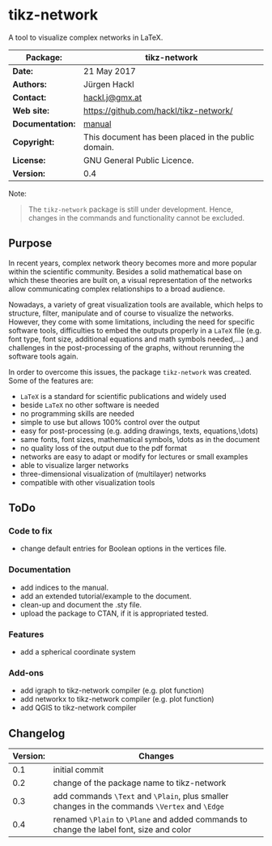# tikz-network
A tool to visualize complex networks in LaTeX.

| Package:           | tikz-network |
| ------------------ | ----------- |
| **Date:**          | 21 May 2017 |
| **Authors:**       | Jürgen Hackl |
| **Contact:**       | hackl.j@gmx.at |
| **Web site:**      | https://github.com/hackl/tikz-network/ |
| **Documentation:** | [manual](https://github.com/hackl/tikz-network/blob/master/manual.pdf) |
| **Copyright:**     | This document has been placed in the public domain. |
| **License:**       | GNU General Public Licence. |
| **Version:**       | 0.4 |

Note:

> The `tikz-network` package is still under development. Hence, changes in the commands and functionality cannot be excluded.


## Purpose

In recent years, complex network theory becomes more and more popular within the scientific community. Besides a solid mathematical base on which these theories are built on, a visual representation of the networks allow communicating complex relationships to a broad audience.

Nowadays, a variety of great visualization tools are available, which helps to structure, filter, manipulate and of course to visualize the networks. However, they come with some limitations, including the need for specific software tools, difficulties to embed the outputs properly in a `LaTeX` file (e.g. font type, font size, additional equations and math symbols needed,...) and challenges in the post-processing of the graphs, without rerunning the software tools again.

In order to overcome this issues, the package `tikz-network` was created. Some of the features are:

- `LaTeX` is a standard for scientific publications and widely used
- beside `LaTeX` no other software is needed
- no programming skills are needed
- simple to use but allows 100% control over the output
- easy for post-processing (e.g. adding drawings, texts, equations,\dots)
- same fonts, font sizes, mathematical symbols, \dots as in the document
- no quality loss of the output due to the pdf format
- networks are easy to adapt or modify for lectures or small examples
- able to visualize larger networks
- three-dimensional visualization of (multilayer) networks
- compatible with other visualization tools

## ToDo

### Code to fix
- change default entries for Boolean options in the vertices file.

### Documentation
- add indices to the manual.
- add an extended tutorial/example to the document.
- clean-up and document the .sty file.
- upload the package to CTAN, if it is appropriated tested.


### Features
- add a spherical coordinate system

### Add-ons
- add igraph to tikz-network compiler (e.g. plot function)
- add networkx to tikz-network compiler (e.g. plot function)
- add QGIS to tikz-network compiler


## Changelog
| Version:           | Changes |
| ------------------ | ----------- |
| 0.1                | initial commit |
| 0.2                | change of the package name to tikz-network |
| 0.3                | add commands `\Text` and `\Plain`, plus smaller changes in the commands `\Vertex` and `\Edge`|
| 0.4                | renamed `\Plain` to `\Plane` and added commands to change the label font, size and color |

